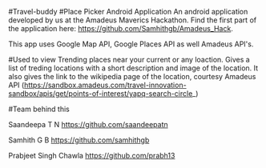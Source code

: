 #Travel-buddy
#Place Picker Android Application
An android application developed by us at the Amadeus Maverics Hackathon. Find the first part of the application here: https://github.com/Samhithgb/Amadeus_Hack.

This app uses Google Map API, Google Places API as well Amadeus API's.

#Used to view Trending places near your current or any loaction.
Gives a list of treding locations with a short description and image of the location. It also gives the link to the wikipedia page of the location, courtesy Amadeus API (https://sandbox.amadeus.com/travel-innovation-sandbox/apis/get/points-of-interest/yapq-search-circle_) 

#Team behind this

Saandeepa T N  https://github.com/saandeepatn

Samhith G B https://github.com/samhithgb

Prabjeet Singh Chawla https://github.com/prabh13
